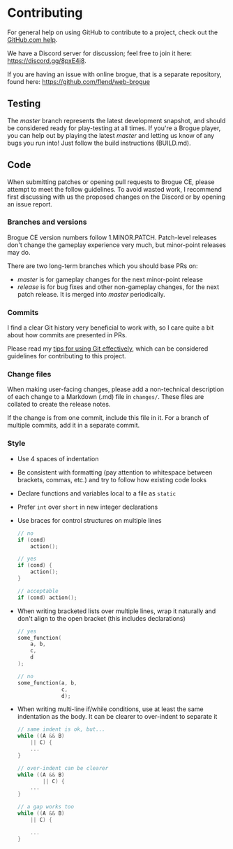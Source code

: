 Contributing
============

For general help on using GitHub to contribute to a project, check out the
[GitHub.com help].

We have a Discord server for discussion; feel free to join it here:
https://discord.gg/8pxE4j8.

If you are having an issue with online brogue, that is a separate repository,
found here: https://github.com/flend/web-brogue

## Testing

The *master* branch represents the latest development snapshot, and should be
considered ready for play-testing at all times. If you're a Brogue player, you
can help out by playing the latest *master* and letting us know of any bugs you
run into! Just follow the build instructions (BUILD.md).

## Code

When submitting patches or opening pull requests to Brogue CE, please
attempt to meet the follow guidelines. To avoid wasted work, I recommend
first discussing with us the proposed changes on the Discord or by opening
an issue report.

### Branches and versions

Brogue CE version numbers follow 1.MINOR.PATCH. Patch-level releases don't
change the gameplay experience very much, but minor-point releases may do.

There are two long-term branches which you should base PRs on:

* *master* is for gameplay changes for the next minor-point release
* *release* is for bug fixes and other non-gameplay changes, for the next patch
  release. It is merged into *master* periodically.

### Commits

I find a clear Git history very beneficial to work with, so I care quite a bit
about how commits are presented in PRs.

Please read my [tips for using Git effectively][Git guidance], which can be
considered guidelines for contributing to this project.

### Change files

When making user-facing changes, please add a non-technical description of each
change to a Markdown (.md) file in `changes/`. These files are collated to
create the release notes.

If the change is from one commit, include this file in it. For a branch of
multiple commits, add it in a separate commit.

### Style

- Use 4 spaces of indentation
- Be consistent with formatting (pay attention to whitespace between brackets,
  commas, etc.) and try to follow how existing code looks
- Declare functions and variables local to a file as `static`
- Prefer `int` over `short` in new integer declarations
- Use braces for control structures on multiple lines

  ```c
  // no
  if (cond)
      action();

  // yes
  if (cond) {
      action();
  }

  // acceptable
  if (cond) action();
  ```

- When writing bracketed lists over multiple lines, wrap it naturally and don't
  align to the open bracket (this includes declarations)

  ```c
  // yes
  some_function(
      a, b,
      c,
      d
  );

  // no
  some_function(a, b,
                c,
                d);
  ```

- When writing multi-line if/while conditions, use at least the same indentation
  as the body. It can be clearer to over-indent to separate it

  ```c
  // same indent is ok, but...
  while ((A && B)
      || C) {
      ...
  }

  // over-indent can be clearer
  while ((A && B)
          || C) {
      ...
  }

  // a gap works too
  while ((A && B)
      || C) {

      ...
  }
  ```

[GitHub.com help]: https://docs.github.com/en/free-pro-team@latest/github
[Git guidance]: http://www.collider.in/tom/git-guidance.html
